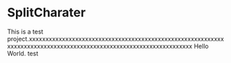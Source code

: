 SplitCharater
=============
This is a test project.xxxxxxxxxxxxxxxxxxxxxxxxxxxxxxxxxxxxxxxxxxxxxxxxxxxxxxxxxxxxxxxxxxxxxxxxxxxxxxxxxxxxxxxxxxxxxxxxxxxxxxxxxxxxxxxxxxx
Hello World.
test
